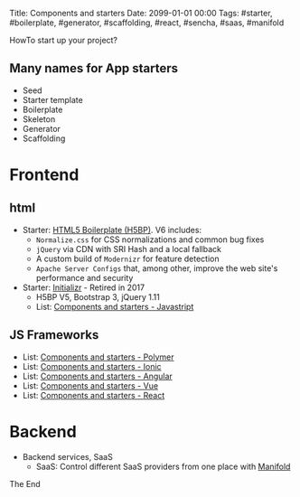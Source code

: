 Title: Components and starters
Date: 2099-01-01 00:00
Tags: #starter, #boilerplate, #generator, #scaffolding, #react, #sencha, #saas, #manifold

HowTo start up your project?

## Many names for App starters

* Seed
* Starter template
* Boilerplate
* Skeleton
* Generator
* Scaffolding

# Frontend

## html

* Starter: [HTML5 Boilerplate (H5BP)](https://html5boilerplate.com/). V6 includes:
  * `Normalize.css` for CSS normalizations and common bug fixes
  * `jQuery` via CDN with SRI Hash and a local fallback
  * A custom build of `Modernizr` for feature detection
  * `Apache Server Configs` that, among other, improve the web site's performance and security
* Starter: [Initializr](http://www.initializr.com/) - Retired in 2017
  * H5BP V5, Bootstrap 3, jQuery 1.11
  * List: [Components and starters - Javastript](https://github.com/rasor/rasor.github.io/blob/pelican/content/2018/ComponentsAndStarters-Js.md)

## JS Frameworks

  * List: [Components and starters - Polymer](https://github.com/rasor/rasor.github.io/blob/pelican/content/2018/ComponentsAndStarters-Polymer.md)
  * List: [Components and starters - Ionic](https://github.com/rasor/rasor.github.io/blob/pelican/content/2018/ComponentsAndStarters-Ionic.md)
  * List: [Components and starters - Angular](https://github.com/rasor/rasor.github.io/blob/pelican/content/2018/ComponentsAndStarters-Angular.md)
  * List: [Components and starters - Vue](https://github.com/rasor/rasor.github.io/blob/pelican/content/2018/ComponentsAndStarters-Vue.md)
  * List: [Components and starters - React](https://github.com/rasor/rasor.github.io/blob/pelican/content/2018/ComponentsAndStarters-React.md)

# Backend

* Backend services, SaaS
  * SaaS: Control different SaaS providers from one place with [Manifold](https://www.reactriot.com/blog/manifold-blog-post)

The End